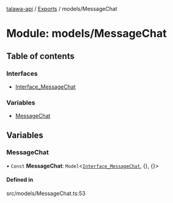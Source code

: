 [talawa-api](../README.md) / [Exports](../modules.md) / models/MessageChat

# Module: models/MessageChat

## Table of contents

### Interfaces

- [Interface\_MessageChat](../interfaces/models_MessageChat.Interface_MessageChat.md)

### Variables

- [MessageChat](models_MessageChat.md#messagechat)

## Variables

### MessageChat

• `Const` **MessageChat**: `Model`\<[`Interface_MessageChat`](../interfaces/models_MessageChat.Interface_MessageChat.md), \{}, \{}\>

#### Defined in

src/models/MessageChat.ts:53
